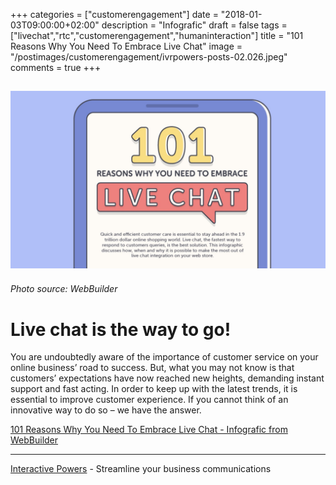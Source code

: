 +++
categories = ["customerengagement"]
date = "2018-01-03T09:00:00+02:00"
description = "Infografic"
draft = false
tags = ["livechat","rtc","customerengagement","humaninteraction"]
title = "101 Reasons Why You Need To Embrace Live Chat"
image = "/postimages/customerengagement/ivrpowers-posts-02.026.jpeg"
comments = true
+++

![girl on videoconference](/postimages/customerengagement/ivrpowers-posts-02.026.jpeg)
-----------
###### Photo source: WebBuilder

# Live chat is the way to go!

You are undoubtedly aware of the importance of customer service on your online business’ road to success. But, what you may not know is that customers’ expectations have now reached new heights, demanding instant support and fast acting. In order to keep up with the latest trends, it is essential to improve customer experience. If you cannot think of an innovative way to do so – we have the answer.

[101 Reasons Why You Need To Embrace Live Chat - Infografic from WebBuilder](https://websitebuilder.org/live-chat-infographic)

---
[Interactive Powers](http://www.ivrpowers.com/) - Streamline your business communications


